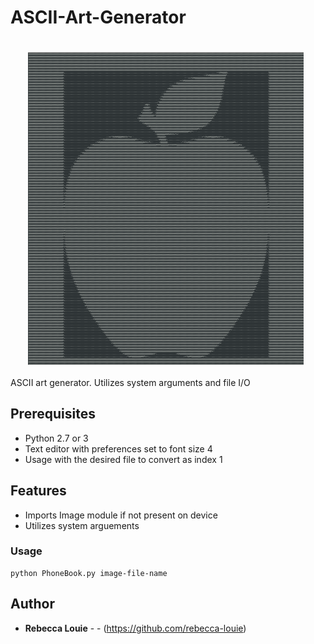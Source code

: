 # ASCII-Art-Generator

<p align="center">
<img style="padding:0 15px" src="AppleExample.png" height="500" align="right" hspace="20" vspace="20">
</p>
<body>
<p>ASCII art generator. Utilizes system arguments and file I/O</p>
</p>
<h2>Prerequisites</h2>
  <ul>
    <li>Python 2.7 or 3</li>
    <li>Text editor with preferences set to font size 4</li>
    <li>Usage with the desired file to convert as index 1</li>
  </ul>

<h2>Features</h2>
  <ul>
    <li>Imports Image module if not present on device</li>
    <li>Utilizes system arguements</li>
  </ul>
  
### Usage

```
python PhoneBook.py image-file-name
```
## Author

* **Rebecca Louie** - - (https://github.com/rebecca-louie)
